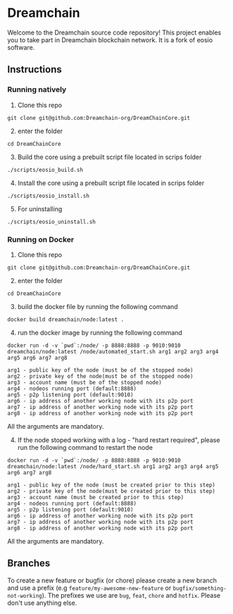 # Dreamchain

Welcome to the Dreamchain source code repository! This project enables you to take part in Dreamchain blockchain network. It is a fork of eosio software.

## Instructions

### Running natively

1. Clone this repo

```
git clone git@github.com:Dreamchain-org/DreamChainCore.git
```

2. enter the folder

```
cd DreamChainCore
```

3. Build the core using a prebuilt script file located in scrips folder

```
./scripts/eosio_build.sh
```

4. Install the core using a prebuilt script file located in scrips folder

```
./scripts/eosio_install.sh
```

5. For uninstalling

```
./scripts/eosio_uninstall.sh
```

### Running on Docker

1.  Clone this repo

```
git clone git@github.com:Dreamchain-org/DreamChainCore.git
```

2. enter the folder

```
cd DreamChainCore
```

3.  build the docker file by running the following command

```
docker build dreamchain/node:latest .
```

4.  run the docker image by running the following command

```
docker run -d -v `pwd`:/node/ -p 8888:8888 -p 9010:9010 dreamchain/node:latest /node/automated_start.sh arg1 arg2 arg3 arg4 arg5 arg6 arg7 arg8

arg1 - public key of the node (must be of the stopped node)
arg2 - private key of the node(must be of the stopped node)
arg3 - account name (must be of the stopped node)
arg4 - nodeos running port (default:8888)
arg5 - p2p listening port (default:9010)
arg6 - ip address of another working node with its p2p port
arg7 - ip address of another working node with its p2p port
arg8 - ip address of another working node with its p2p port
```

All the arguments are mandatory.

4. If the node stoped working with a log - "hard restart required", please run the following command to restart the node

```
docker run -d -v `pwd`:/node/ -p 8888:8888 -p 9010:9010 dreamchain/node:latest /node/hard_start.sh arg1 arg2 arg3 arg4 arg5 arg6 arg7 arg8

arg1 - public key of the node (must be created prior to this step)
arg2 - private key of the node(must be created prior to this step)
arg3 - account name (must be created prior to this step)
arg4 - nodeos running port (default:8888)
arg5 - p2p listening port (default:9010)
arg6 - ip address of another working node with its p2p port
arg7 - ip address of another working node with its p2p port
arg8 - ip address of another working node with its p2p port
```

All the arguments are mandatory.

## Branches

To create a new feature or bugfix (or chore) please create a new branch and use a prefix (e.g `feature/my-awesome-new-feature` or `bugfix/something-not-working`). The prefixes we use are `bug`, `feat`, `chore` and `hotfix`. Please don't use anything else.
